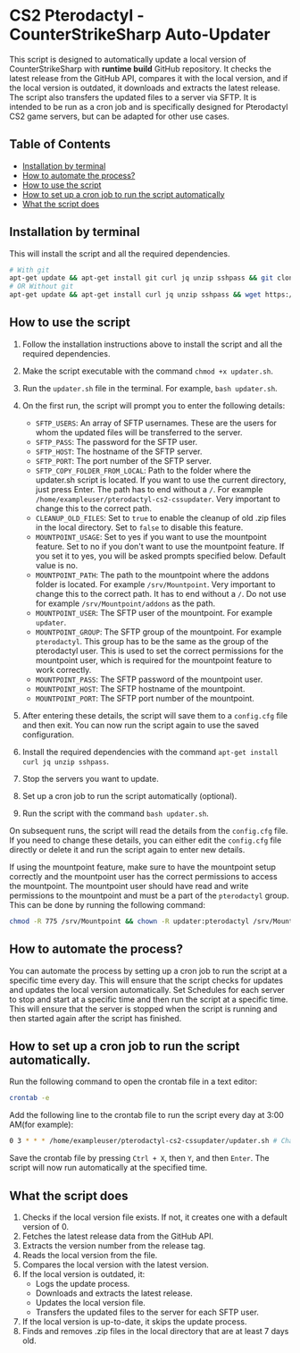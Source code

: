# CS2 Pterodactyl - CounterStrikeSharp Auto-Updater

This script is designed to automatically update a local version of CounterStrikeSharp with **runtime build** GitHub repository. It checks the latest release from the GitHub API, compares it with the local version, and if the local version is outdated, it downloads and extracts the latest release. The script also transfers the updated files to a server via SFTP. It is intended to be run as a cron job and is specifically designed for Pterodactyl CS2 game servers, but can be adapted for other use cases.

## Table of Contents
- [Installation by terminal](#installation-by-terminal)
- [How to automate the process?](#how-to-automate-the-process)
- [How to use the script](#how-to-use-the-script)
- [How to set up a cron job to run the script automatically](#how-to-set-up-a-cron-job-to-run-the-script-automatically)
- [What the script does](#what-the-script-does)

## Installation by terminal
This will install the script and all the required dependencies.
```bash
# With git
apt-get update && apt-get install git curl jq unzip sshpass && git clone https://github.com/pimpmyname3/pterodactyl-cs2-cssupdater.git && cd pterodactyl-cs2-cssupdater && chmod +x updater.sh
# OR Without git
apt-get update && apt-get install curl jq unzip sshpass && wget https://raw.githubusercontent.com/pimpmyname3/pterodactyl-cs2-cssupdater/main/updater.sh && mkdir pterodactyl-cs2-cssupdater && mv updater.sh pterodactyl-cs2-cssupdater && cd pterodactyl-cs2-cssupdater && chmod +x updater.sh
```

## How to use the script

1. Follow the installation instructions above to install the script and all the required dependencies.
2. Make the script executable with the command `chmod +x updater.sh`.
3. Run the `updater.sh` file in the terminal. For example, `bash updater.sh`.
4. On the first run, the script will prompt you to enter the following details:
    - `SFTP_USERS`: An array of SFTP usernames. These are the users for whom the updated files will be transferred to the server.
    - `SFTP_PASS`: The password for the SFTP user.
    - `SFTP_HOST`: The hostname of the SFTP server.
    - `SFTP_PORT`: The port number of the SFTP server.
    - `SFTP_COPY_FOLDER_FROM_LOCAL`: Path to the folder where the updater.sh script is located. If you want to use the current directory, just press Enter. The path has to end without a `/`. For example `/home/exampleuser/pterodactyl-cs2-cssupdater`. Very important to change this to the correct path.
    - `CLEANUP_OLD_FILES`: Set to `true` to enable the cleanup of old .zip files in the local directory. Set to `false` to disable this feature.
    - `MOUNTPOINT_USAGE`: Set to yes if you want to use the mountpoint feature. Set to no if you don't want to use the mountpoint feature. If you set it to yes, you will be asked prompts specified below. Default value is no.
    - `MOUNTPOINT_PATH`: The path to the mountpoint where the addons folder is located. For example `/srv/Mountpoint`. Very important to change this to the correct path. It has to end without a `/`. Do not use for example `/srv/Mountpoint/addons` as the path.
    - `MOUNTPOINT_USER`: The SFTP user of the mountpoint. For example `updater`.
    - `MOUNTPOINT_GROUP`: The SFTP group of the mountpoint. For example `pterodactyl`. This group has to be the same as the group of the pterodactyl user. This is used to set the correct permissions for the mountpoint user, which is required for the mountpoint feature to work correctly.
    - `MOUNTPOINT_PASS`: The SFTP password of the mountpoint user.
    - `MOUNTPOINT_HOST`: The SFTP hostname of the mountpoint.
    - `MOUNTPOINT_PORT`: The SFTP port number of the mountpoint.

5. After entering these details, the script will save them to a `config.cfg` file and then exit. You can now run the script again to use the saved configuration.
6. Install the required dependencies with the command `apt-get install curl jq unzip sshpass`.
7. Stop the servers you want to update.
8. Set up a cron job to run the script automatically (optional).
9. Run the script with the command `bash updater.sh`.

On subsequent runs, the script will read the details from the `config.cfg` file. If you need to change these details, you can either edit the `config.cfg` file directly or delete it and run the script again to enter new details.

If using the mountpoint feature, make sure to have the mountpoint setup correctly and the mountpoint user has the correct permissions to access the mountpoint. The mountpoint user should have read and write permissions to the mountpoint and must be a part of the `pterodactyl` group. This can be done by running the following command:
```bash
chmod -R 775 /srv/Mountpoint && chown -R updater:pterodactyl /srv/Mountpoint && chgrp -R pterodactyl /srv/Mountpoint && usermod -a -G pterodactyl updater
```

## How to automate the process?

You can automate the process by setting up a cron job to run the script at a specific time every day. This will ensure that the script checks for updates and updates the local version automatically. Set Schedules for each server to stop and start at a specific time and then run the script at a specific time. This will ensure that the server is stopped when the script is running and then started again after the script has finished.

## How to set up a cron job to run the script automatically.
Run the following command to open the crontab file in a text editor:
```bash
crontab -e
```
Add the following line to the crontab file to run the script every day at 3:00 AM(for example):
```bash
0 3 * * * /home/exampleuser/pterodactyl-cs2-cssupdater/updater.sh # Change this path to the location of your updater.sh file
```
Save the crontab file by pressing `Ctrl + X`, then `Y`, and then `Enter`. The script will now run automatically at the specified time.

## What the script does

1. Checks if the local version file exists. If not, it creates one with a default version of 0.
2. Fetches the latest release data from the GitHub API.
3. Extracts the version number from the release tag.
4. Reads the local version from the file.
5. Compares the local version with the latest version.
6. If the local version is outdated, it:
    - Logs the update process.
    - Downloads and extracts the latest release.
    - Updates the local version file.
    - Transfers the updated files to the server for each SFTP user.
7. If the local version is up-to-date, it skips the update process.
8. Finds and removes .zip files in the local directory that are at least 7 days old.